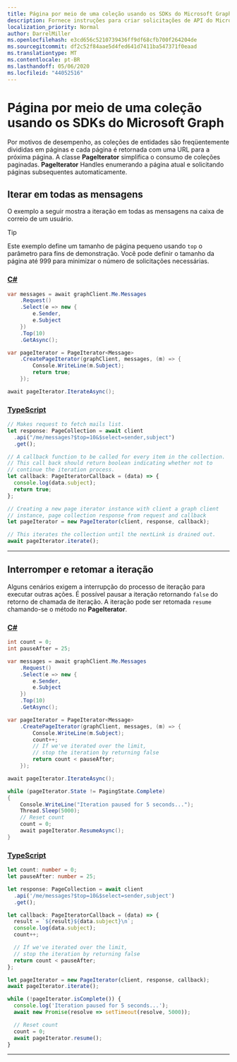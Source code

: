 ```yaml
---
title: Página por meio de uma coleção usando os SDKs do Microsoft Graph
description: Fornece instruções para criar solicitações de API do Microsoft Graph usando os SDKs do Microsoft Graph.
localization_priority: Normal
author: DarrelMiller
ms.openlocfilehash: e3cd656c5210739436ff9df68cfb700f264204de
ms.sourcegitcommit: df2c52f84aae5d4fed641d7411ba547371f0eaad
ms.translationtype: MT
ms.contentlocale: pt-BR
ms.lasthandoff: 05/06/2020
ms.locfileid: "44052516"
---
```

# <a name="page-through-a-collection-using-the-microsoft-graph-sdks"></a>Página por meio de uma coleção usando os SDKs do Microsoft Graph

Por motivos de desempenho, as coleções de entidades são freqüentemente divididas em páginas e cada página é retornada com uma URL para a próxima página. A classe **PageIterator** simplifica o consumo de coleções paginadas. **PageIterator** Handles enumerando a página atual e solicitando páginas subsequentes automaticamente.

## <a name="iterate-over-all-the-messages"></a>Iterar em todas as mensagens

O exemplo a seguir mostra a iteração em todas as mensagens na caixa de correio de um usuário.

> [!TIP]
> Este exemplo define um tamanho de página pequeno usando `top` o parâmetro para fins de demonstração. Você pode definir o tamanho da página até 999 para minimizar o número de solicitações necessárias.

### <a name="c"></a>[C#](#tab/csharp)

```csharp
var messages = await graphClient.Me.Messages
    .Request()
    .Select(e => new {
        e.Sender,
        e.Subject
    })
    .Top(10)
    .GetAsync();

var pageIterator = PageIterator<Message>
    .CreatePageIterator(graphClient, messages, (m) => {
        Console.WriteLine(m.Subject);
        return true;
    });

await pageIterator.IterateAsync();
```

### <a name="typescript"></a>[TypeScript](#tab/typeScript)

```typescript
// Makes request to fetch mails list.
let response: PageCollection = await client
  .api("/me/messages?$top=10&$select=sender,subject")
  .get();

// A callback function to be called for every item in the collection.
// This call back should return boolean indicating whether not to
// continue the iteration process.
let callback: PageIteratorCallback = (data) => {
  console.log(data.subject);
  return true;
};

// Creating a new page iterator instance with client a graph client
// instance, page collection response from request and callback
let pageIterator = new PageIterator(client, response, callback);

// This iterates the collection until the nextLink is drained out.
await pageIterator.iterate();
```

---

## <a name="stopping-and-resuming-the-iteration"></a>Interromper e retomar a iteração

Alguns cenários exigem a interrupção do processo de iteração para executar outras ações. É possível pausar a iteração retornando `false` do retorno de chamada de iteração. A iteração pode ser retomada `resume` chamando-se o método no **PageIterator**.

<!-- markdownlint-disable MD024 -->
### <a name="c"></a>[C#](#tab/csharp)

```csharp
int count = 0;
int pauseAfter = 25;

var messages = await graphClient.Me.Messages
    .Request()
    .Select(e => new {
        e.Sender,
        e.Subject
    })
    .Top(10)
    .GetAsync();

var pageIterator = PageIterator<Message>
    .CreatePageIterator(graphClient, messages, (m) => {
        Console.WriteLine(m.Subject);
        count++;
        // If we've iterated over the limit,
        // stop the iteration by returning false
        return count < pauseAfter;
    });

await pageIterator.IterateAsync();

while (pageIterator.State != PagingState.Complete)
{
    Console.WriteLine("Iteration paused for 5 seconds...");
    Thread.Sleep(5000);
    // Reset count
    count = 0;
    await pageIterator.ResumeAsync();
}
```

### <a name="typescript"></a>[TypeScript](#tab/typeScript)

```typescript
let count: number = 0;
let pauseAfter: number = 25;

let response: PageCollection = await client
  .api('/me/messages?$top=10&$select=sender,subject')
  .get();

let callback: PageIteratorCallback = (data) => {
  result = `${result}${data.subject}\n`;
  console.log(data.subject);
  count++;

  // If we've iterated over the limit,
  // stop the iteration by returning false
  return count < pauseAfter;
};

let pageIterator = new PageIterator(client, response, callback);
await pageIterator.iterate();

while (!pageIterator.isComplete()) {
  console.log('Iteration paused for 5 seconds...');
  await new Promise(resolve => setTimeout(resolve, 5000));

  // Reset count
  count = 0;
  await pageIterator.resume();
}
```

---
<!-- markdownlint-enable MD024 -->
